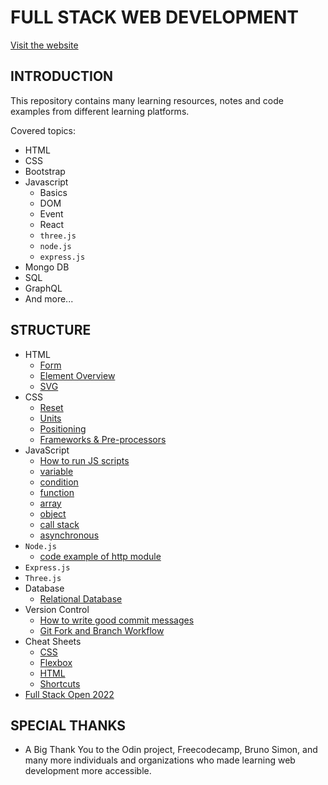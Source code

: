 # FULL STACK WEB DEVELOPMENT

[Visit the website](https://flaviaouyang.github.io/web-development/)

## INTRODUCTION

This repository contains many learning resources, notes and code examples from
different learning platforms.

Covered topics:

- HTML
- CSS
- Bootstrap
- Javascript
  - Basics
  - DOM
  - Event
  - React
  - `three.js`
  - `node.js`
  - `express.js`
- Mongo DB
- SQL
- GraphQL
- And more...

## STRUCTURE

- HTML
  - [Form](./general/html-css/html/form.html)
  - [Element Overview](./general/html-css/html/html-element.md)
  - [SVG](./general/html-css/html/svg.md)
- CSS
  - [Reset](./general/html-css/css/default-styles.md)
  - [Units](./general/html-css/css/units.md)
  - [Positioning](./general/html-css/css/positioning.md)
  - [Frameworks & Pre-processors](./general/html-css/css/framework-preprocessor.md)
- JavaScript
  - [How to run JS scripts](./general/javascript/how-to-run.md)
  - [variable](./general/javascript/variable.md)
  - [condition](./general/javascript/condition.md)
  - [function](./general/javascript/function.md)
  - [array](./general/javascript/array.md)
  - [object](./general/javascript/object.md)
  - [call stack](./general/javascript/call-stack.md)
  - [asynchronous](./general/javascript/asynchronous.md)
- `Node.js`
  - [code example of http module](./general/node-js/http.js)
- `Express.js`
- `Three.js`
- Database
  - [Relational Database](./general/database/relational-database/RDBMS.md)
- Version Control
  - [How to write good commit messages](./general/version-control/write-good-commit.md)
  - [Git Fork and Branch Workflow](./general/version-control/fork-n-branch.md)
- Cheat Sheets
  - [CSS](./cheat-sheet/css.pdf)
  - [Flexbox](./cheat-sheet/flexbox.png)
  - [HTML](./cheat-sheet/html.pdf)
  - [Shortcuts](./cheat-sheet/shortcut.md)
- [Full Stack Open 2022](./react/README.md)

## SPECIAL THANKS

- A Big Thank You to the Odin project, Freecodecamp, Bruno Simon, and many more individuals and organizations who made learning web development more accessible.
